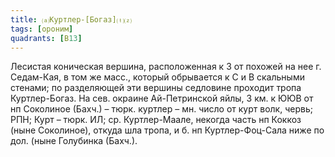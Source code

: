 ```yaml
---
title: ⒜Куртлер-[Богаз]⒯⒵
tags: [ороним]
quadrants: [В13]
---
```


Лесистая коническая вершина, расположенная к З от похожей на нее г. Седам-Кая, в
том же масс., который обрывается к С и В скальными стенами; по разделяющей эти
вершины седловине проходит тропа Куртлер-Богаз. На сев. окраине Ай-Петринской
яйлы, 3 км. к ЮЮВ от нп Соколиное (Бахч.) – тюрк. куртлер – мн. число от курт
волк, червь; РПН; Курт – тюрк. ИЛ; ср. Куртлер-Маале, некогда часть нп Коккоз
(ныне Соколиное), откуда шла тропа, и б. нп Куртлер-Фоц-Сала ниже по дол. (ныне
Голубинка (Бахч.).
